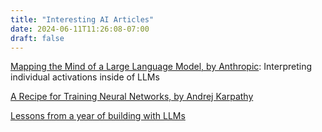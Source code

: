 ```yaml
---
title: "Interesting AI Articles"
date: 2024-06-11T11:26:08-07:00
draft: false
---
```


[Mapping the Mind of a Large Language Model, by Anthropic](https://www.anthropic.com/news/mapping-mind-language-model): Interpreting individual activations inside of LLMs

[A Recipe for Training Neural Networks, by Andrej Karpathy](https://karpathy.github.io/2019/04/25/recipe/)

[Lessons from a year of building with LLMs](https://applied-llms.org/)